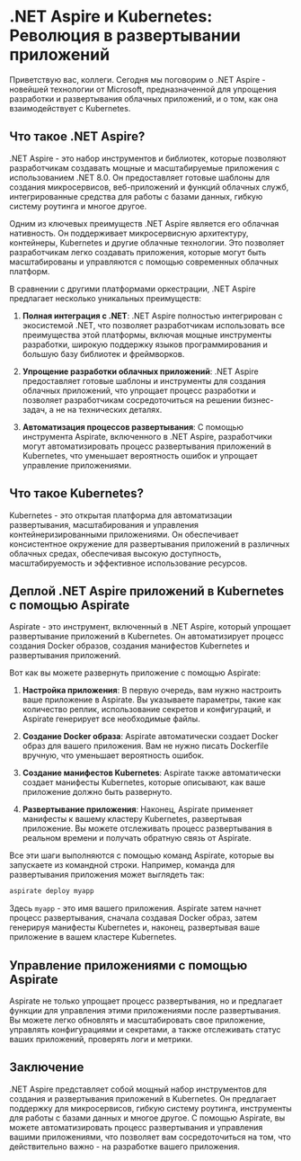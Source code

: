 ﻿# .NET Aspire и Kubernetes: Революция в развертывании приложений

Приветствую вас, коллеги. Сегодня мы поговорим о .NET Aspire - новейшей технологии от Microsoft, предназначенной для упрощения разработки и развертывания облачных приложений, и о том, как она взаимодействует с Kubernetes.

## Что такое .NET Aspire?

.NET Aspire - это набор инструментов и библиотек, которые позволяют разработчикам создавать мощные и масштабируемые приложения с использованием .NET 8.0. Он предоставляет готовые шаблоны для создания микросервисов, веб-приложений и функций облачных служб, интегрированные средства для работы с базами данных, гибкую систему роутинга и многое другое.

Одним из ключевых преимуществ .NET Aspire является его облачная нативность. Он поддерживает микросервисную архитектуру, контейнеры, Kubernetes и другие облачные технологии. Это позволяет разработчикам легко создавать приложения, которые могут быть масштабированы и управляются с помощью современных облачных платформ.

В сравнении с другими платформами оркестрации, .NET Aspire предлагает несколько уникальных преимуществ:

1. **Полная интеграция с .NET**: .NET Aspire полностью интегрирован с экосистемой .NET, что позволяет разработчикам использовать все преимущества этой платформы, включая мощные инструменты разработки, широкую поддержку языков программирования и большую базу библиотек и фреймворков.

2. **Упрощение разработки облачных приложений**: .NET Aspire предоставляет готовые шаблоны и инструменты для создания облачных приложений, что упрощает процесс разработки и позволяет разработчикам сосредоточиться на решении бизнес-задач, а не на технических деталях.

3. **Автоматизация процессов развертывания**: С помощью инструмента Aspirate, включенного в .NET Aspire, разработчики могут автоматизировать процесс развертывания приложений в Kubernetes, что уменьшает вероятность ошибок и упрощает управление приложениями.

## Что такое Kubernetes?

Kubernetes - это открытая платформа для автоматизации развертывания, масштабирования и управления контейнеризированными приложениями. Он обеспечивает консистентное окружение для развертывания приложений в различных облачных средах, обеспечивая высокую доступность, масштабируемость и эффективное использование ресурсов.

## Деплой .NET Aspire приложений в Kubernetes с помощью Aspirate

Aspirate - это инструмент, включенный в .NET Aspire, который упрощает развертывание приложений в Kubernetes. Он автоматизирует процесс создания Docker образов, создания манифестов Kubernetes и развертывания приложений.

Вот как вы можете развернуть приложение с помощью Aspirate:

1. **Настройка приложения**: В первую очередь, вам нужно настроить ваше приложение в Aspirate. Вы указываете параметры, такие как количество реплик, использование секретов и конфигураций, и Aspirate генерирует все необходимые файлы.

2. **Создание Docker образа**: Aspirate автоматически создает Docker образ для вашего приложения. Вам не нужно писать Dockerfile вручную, что уменьшает вероятность ошибок.

3. **Создание манифестов Kubernetes**: Aspirate также автоматически создает манифесты Kubernetes, которые описывают, как ваше приложение должно быть развернуто.

4. **Развертывание приложения**: Наконец, Aspirate применяет манифесты к вашему кластеру Kubernetes, развертывая приложение. Вы можете отслеживать процесс развертывания в реальном времени и получать обратную связь от Aspirate.

Все эти шаги выполняются с помощью команд Aspirate, которые вы запускаете из командной строки. Например, команда для развертывания приложения может выглядеть так:

```bash
aspirate deploy myapp
```

Здесь `myapp` - это имя вашего приложения. Aspirate затем начнет процесс развертывания, сначала создавая Docker образ, затем генерируя манифесты Kubernetes и, наконец, развертывая ваше приложение в вашем кластере Kubernetes.

## Управление приложениями с помощью Aspirate

Aspirate не только упрощает процесс развертывания, но и предлагает функции для управления этими приложениями после развертывания. Вы можете легко обновлять и масштабировать свое приложение, управлять конфигурациями и секретами, а также отслеживать статус ваших приложений, проверять логи и метрики.

## Заключение

.NET Aspire представляет собой мощный набор инструментов для создания и развертывания приложений в Kubernetes. Он предлагает поддержку для микросервисов, гибкую систему роутинга, инструменты для работы с базами данных и многое другое. С помощью Aspirate, вы можете автоматизировать процесс развертывания и управления вашими приложениями, что позволяет вам сосредоточиться на том, что действительно важно - на разработке вашего приложения.